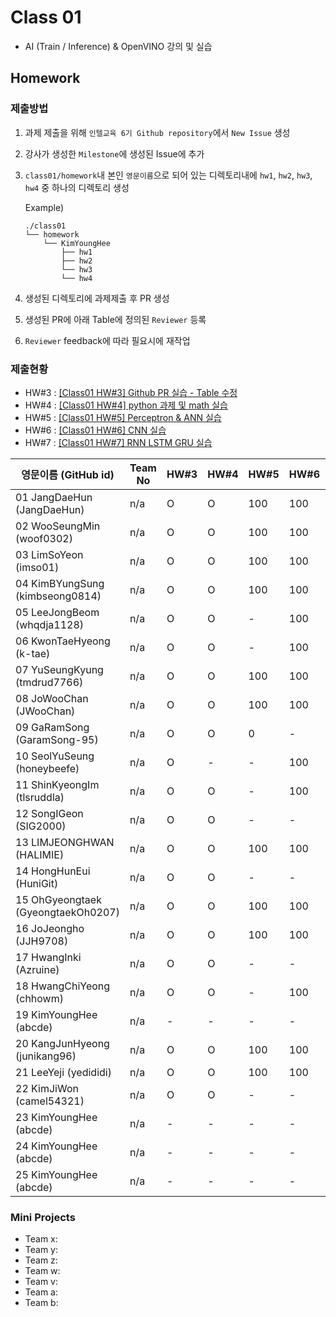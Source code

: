 # Class 01

* AI (Train / Inference) & OpenVINO 강의 및 실습

## Homework

### 제출방법

1. 과제 제출을 위해 `인텔교육 6기 Github repository`에서 `New Issue` 생성

2. 강사가 생성한 `Milestone`에 생성된 Issue에 추가 

3. `class01/homework`내 본인 `영문이름`으로 되어 있는 디렉토리내에 `hw1`, `hw2`, `hw3`, `hw4` 중 하나의 디렉토리 생성

    Example)
    ```
    ./class01
    └── homework
        └── KimYoungHee
            ├── hw1
            ├── hw2
            └── hw3
            └── hw4
    ```

4. 생성된 디렉토리에 과제제출 후 PR 생성

5. 생성된 PR에 아래 Table에 정의된 `Reviewer` 등록

6. `Reviewer` feedback에 따라 필요시에 재작업

### 제출현황

* HW#3 : [[Class01 HW#3] Github PR 실습 - Table 수정](https://github.com/kccistc/intel-06/issues/3)
* HW#4 : [[Class01 HW#4] python 과제 및 math 실습](https://github.com/kccistc/intel-06/issues/4)
* HW#5 : [[Class01 HW#5] Perceptron & ANN 실습](https://github.com/kccistc/intel-06/issues/5)
* HW#6 : [[Class01 HW#6] CNN 실습](https://github.com/kccistc/intel-06/issues/6)
* HW#7 : [[Class01 HW#7] RNN LSTM GRU 실습](https://github.com/kccistc/intel-06/issues/7)

| 영문이름 (GitHub id)           | Team No | HW#3 | HW#4 | HW#5 | HW#6 | HW#7 | Reviewer |
|-------------------------------|---------|------|------|------|------|------|----------|
| 01 JangDaeHun (JangDaeHun) | n/a | O | O | 100 | 100 | - | max5982 |
| 02 WooSeungMin (woof0302) | n/a | O | O | 100 | 100 | - | max5982 |
| 03 LimSoYeon (imso01) | n/a | O | O | 100 | 100 | - | max5982 |
| 04 KimBYungSung (kimbseong0814) | n/a | O | O | 100 | 100 | - | max5982 |
| 05 LeeJongBeom (whqdja1128) | n/a | O | O | - | 100 | - | max5982 |
| 06 KwonTaeHyeong (k-tae) | n/a | O | O | - | 100 | - | J-WBaek |
| 07 YuSeungKyung (tmdrud7766) | n/a | O | O | 100 | 100 | - | max5982 |
| 08 JoWooChan   (JWooChan) | n/a | O | O | 100 | 100 | - | max5982 |
| 09 GaRamSong (GaramSong-95) | n/a | O | O | 0 | - | - | max5982 |
| 10 SeolYuSeung (honeybeefe) | n/a | O | - | - | 100 | - | max5982 |
| 11 ShinKyeongIm (tlsruddla) | n/a | O | O | - | 100 | - | max5982 |
| 12 SongIGeon (SIG2000) | n/a | O | O | - | - | - | max5982 |
| 13 LIMJEONGHWAN (HALIMIE) | n/a | O | O | 100 | 100 | - | max5982 |
| 14 HongHunEui (HuniGit) | n/a | O | O | - | - | - | max5982 |
| 15 OhGyeongtaek (GyeongtaekOh0207) | n/a | O | O | 100 | 100 | - | max5982 |
| 16 JoJeongho (JJH9708) | n/a | O | O | 100 | 100 | - | mokiya |
| 17 HwangInki (Azruine) | n/a | O | O | - | - | - | mokiya |
| 18 HwangChiYeong (chhowm) | n/a | O | O | - | 100 | - | mokiya |
| 19 KimYoungHee (abcde) | n/a | - | - | - | - | - | mokiya |
| 20 KangJunHyeong (junikang96) | n/a | O | O | 100 | 100 | - | mokiya |
| 21 LeeYeji (yedididi) | n/a | O | O | 100 | 100 | - | mokiya |
| 22 KimJiWon (camel54321) | n/a | O | O | - | - | - | mokiya |
| 23 KimYoungHee (abcde) | n/a | - | - | - | - | - | mokiya |
| 24 KimYoungHee (abcde) | n/a | - | - | - | - | - | mokiya |
| 25 KimYoungHee (abcde) | n/a | - | - | - | - | - | mokiya |

### Mini Projects

* Team x:
* Team y:
* Team z:
* Team w:
* Team v:
* Team a:
* Team b:
